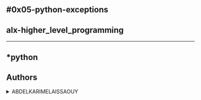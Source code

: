 #0x05-python-exceptions
---
## alx-higher_level_programming
---
*python 
---
## Authors
<details>
    <summary>ABDELKARIMELAISSAOUY</summary>
    <ul>
    <li><a href="https://www.github.com/KARIMELAISSAOUY">Github</a></li>
    <li><a href="https://www.twitter.com/KARIMELAISSAOUY">Twitter</a></li>
    </ul>
</details>
